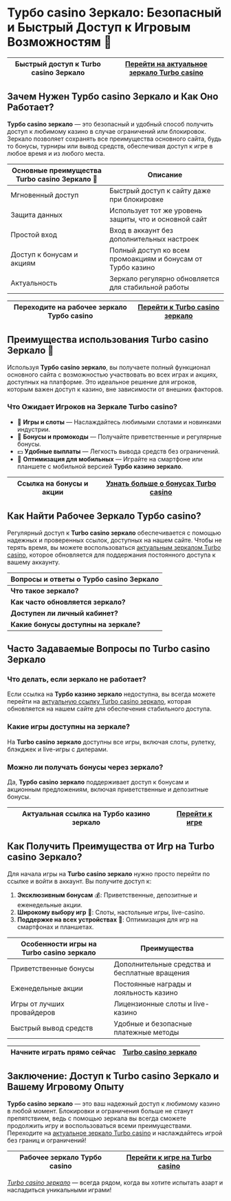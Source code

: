 # Турбо casino Зеркало: Безопасный и Быстрый Доступ к Игровым Возможностям 🎲

| Быстрый доступ к Turbo casino Зеркало | [Перейти на актуальное зеркало Turbo casino](https://turbo-casino.org/TURVK) |
|---------------------------------------|------------------------------------------------------------------------------|

## Зачем Нужен Турбо casino Зеркало и Как Оно Работает?

**Турбо casino зеркало** — это безопасный и удобный способ получить доступ к любимому казино в случае ограничений или блокировок. Зеркало позволяет сохранять все преимущества основного сайта, будь то бонусы, турниры или вывод средств, обеспечивая доступ к игре в любое время и из любого места.

| Основные преимущества Turbo casino Зеркало 🚀     | Описание                                                                     |
|---------------------------------------------------|------------------------------------------------------------------------------|
| Мгновенный доступ                                 | Быстрый доступ к сайту даже при блокировке                                   |
| Защита данных                                     | Использует тот же уровень защиты, что и основной сайт                        |
| Простой вход                                      | Вход в аккаунт без дополнительных настроек                                   |
| Доступ к бонусам и акциям                         | Полный доступ ко всем промоакциям и бонусам от Турбо казино                  |
| Актуальность                                      | Зеркало регулярно обновляется для стабильной работы                          |

| Переходите на рабочее **зеркало Турбо casino** | [Перейти к Turbo casino зеркало](https://turbo-casino.org/TURVK) |
|-------------------------------------------------|------------------------------------------------------------------|

## Преимущества использования Turbo casino Зеркало 🌟

Используя **Турбо casino зеркало**, вы получаете полный функционал основного сайта с возможностью участвовать во всех играх и акциях, доступных на платформе. Это идеальное решение для игроков, которым важен доступ к казино, вне зависимости от внешних факторов.

### Что Ожидает Игроков на Зеркале Turbo casino?

- 🎰 **Игры и слоты** — Наслаждайтесь любимыми слотами и новинками индустрии.
- 🎁 **Бонусы и промокоды** — Получайте приветственные и регулярные бонусы.
- 💵 **Удобные выплаты** — Легкость вывода средств без ограничений.
- 📱 **Оптимизация для мобильных** — Играйте на смартфоне или планшете с мобильной версией **Турбо казино зеркало**.

| Ссылка на бонусы и акции | [Узнать больше о бонусах Turbo casino](https://turbo-casino.org/TURVK) |
|--------------------------|----------------------------------------------------------------------|

## Как Найти Рабочее Зеркало Турбо casino?

Регулярный доступ к **Turbo casino зеркало** обеспечивается с помощью надежных и проверенных ссылок, доступных на нашем сайте. Чтобы не терять время, вы можете воспользоваться [актуальным зеркалом Turbo casino](https://turbo-casino.org/TURVK), которое обновляется для поддержания постоянного доступа к вашему аккаунту.

| Вопросы и ответы о Турбо casino Зеркало |
|----------------------------------------|
| **Что такое зеркало?**                | Это альтернативный адрес для обхода блокировок.               |
| **Как часто обновляется зеркало?**    | Обновления проходят регулярно, чтобы всегда оставаться в игре |
| **Доступен ли личный кабинет?**       | Да, весь функционал личного кабинета доступен на зеркале.     |
| **Какие бонусы доступны на зеркале?** | Все стандартные бонусы и промокоды от Турбо казино            |

## Часто Задаваемые Вопросы по Turbo casino Зеркало

### Что делать, если зеркало не работает?
Если ссылка на **Турбо казино зеркало** недоступна, вы всегда можете перейти на [актуальную ссылку Turbo casino зеркало](https://turbo-casino.org/TURVK), которая обновляется на нашем сайте для обеспечения стабильного доступа.

### Какие игры доступны на зеркале?
На **Turbo casino зеркало** доступны все игры, включая слоты, рулетку, блэкджек и live-игры с дилерами.

### Можно ли получать бонусы через зеркало?
Да, **Турбо casino зеркало** поддерживает доступ к бонусам и акционным предложениям, включая приветственные и депозитные бонусы.

| Актуальная ссылка на Турбо казино зеркало | [Перейти к игре](https://turbo-casino.org/TURVK) |
|------------------------------------------|--------------------------------------------------|

## Как Получить Преимущества от Игр на Turbo casino Зеркало?

Для начала игры на **Turbo casino зеркало** нужно просто перейти по ссылке и войти в аккаунт. Вы получите доступ к:

1. **Эксклюзивным бонусам** 💰: Приветственные, депозитные и еженедельные акции.
2. **Широкому выбору игр** 🎲: Слоты, настольные игры, live-casino.
3. **Поддержке на всех устройствах** 📲: Оптимизация для игр на смартфонах и планшетах.

| Особенности игры на Turbo casino зеркало | Преимущества                                                    |
|------------------------------------------|-----------------------------------------------------------------|
| Приветственные бонусы                    | Дополнительные средства и бесплатные вращения                    |
| Еженедельные акции                       | Постоянные награды и лояльность казино                           |
| Игры от лучших провайдеров               | Лицензионные слоты и live-казино                                 |
| Быстрый вывод средств                    | Удобные и безопасные платежные методы                            |

| **Начните играть прямо сейчас** | [Turbo casino зеркало](https://turbo-casino.org/TURVK) |
|---------------------------------|--------------------------------------------------------|

## Заключение: Доступ к Turbo casino Зеркало и Вашему Игровому Опыту

**Турбо casino зеркало** — это ваш надежный доступ к любимому казино в любой момент. Блокировки и ограничения больше не станут препятствием, ведь с помощью зеркала вы всегда сможете продолжить игру и воспользоваться всеми преимуществами. Переходите на [актуальное зеркало Turbo casino](https://turbo-casino.org/TURVK) и наслаждайтесь игрой без границ и ограничений!

| Рабочее зеркало Турбо casino | [Перейти к игре на Turbo casino](https://turbo-casino.org/TURVK) |
|------------------------------|-----------------------------------------------------------------|

*[Turbo casino зеркало](https://turbo-casino.org/TURVK)* — всегда рядом, когда вы хотите испытать азарт и насладиться уникальными играми!
